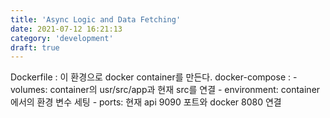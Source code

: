```yaml
---
title: 'Async Logic and Data Fetching'
date: 2021-07-12 16:21:13
category: 'development'
draft: true
---
```


Dockerfile : 이 환경으로 docker container를 만든다.
docker-compose : - volumes: container의 usr/src/app과 현재 src를 연결 - environment: container에서의 환경 변수 세팅 - ports: 현재 api 9090 포트와 docker 8080 연결
